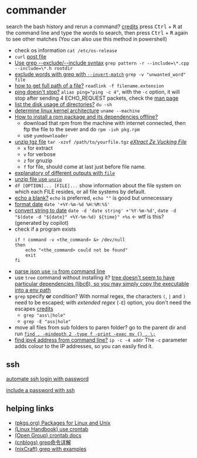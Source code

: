 # commander

search the bash history and rerun a command? [credits](https://superuser.com/a/7416) press <kbd>Ctrl</kbd> + <kbd>R</kbd> at the command line and type the words to search, then press <kbd>Ctrl</kbd> + <kbd>R</kbd> again to see other matches (You can also use this method in powershell)

- check os information `cat /etc/os-release`
- `curl` [post file](https://stackoverflow.com/questions/12667797/using-curl-to-upload-post-data-with-files)
- [Use grep --exclude/--include syntax](https://stackoverflow.com/questions/221921/use-grep-exclude-include-syntax-to-not-grep-through-certain-files) `grep pattern -r --include=\*.cpp --include=\*.h rootdir`
- [exclude words with grep with `--invert-match`](https://stackoverflow.com/questions/4538253/how-can-i-exclude-one-word-with-grep) `grep -v "unwanted_word" file`
- [how to get full path of a file?](https://stackoverflow.com/questions/5265702/how-to-get-full-path-of-a-file) `readlink -f filename.extension`
- [ping doesn't stop?](https://askubuntu.com/questions/200989/ping-for-4-times) `alias ping="ping -c 4"`, with the `-c` option, it will stop after sending 4 ECHO_REQUEST packets, check the [man page](https://man7.org/linux/man-pages/man8/ping.8.html)
- [list the disk usage of directories?](https://stackoverflow.com/questions/1019116/using-ls-to-list-directories-and-their-total-sizes) `du -sh`
- [determine linux kernel architecture](https://unix.stackexchange.com/questions/12453/how-to-determine-linux-kernel-architecture) `uname --machine`
- [How to install a rpm package and its dependencies offline?](https://stackoverflow.com/questions/50648152/how-to-install-a-rpm-package-and-its-dependencies-offline)
  - download that rpm from the machine with internet connected, then ftp the file to the sever and do `rpm -ivh pkg.rpm`
  - use `yumdownloader`
- [unzip tgz file](https://askubuntu.com/questions/499807/how-to-unzip-tgz-file-using-the-terminal) `tar -xzvf /path/to/yourfile.tgz` [_eXtract Ze Vucking File_](https://www.reddit.com/r/ProgrammerHumor/comments/whx66x/comment/ij8a3ak/?utm_source=share&utm_medium=web2x&context=3)
  - `x` for extract
  - `v` for verbose
  - `z` for gnuzip
  - `f` for file, should come at last just before file name.
- [explanatory of different outputs with `file`](https://unix.stackexchange.com/a/151035)
- [unzip file use `unzip`](https://askubuntu.com/questions/86849/how-to-unzip-a-zip-file-from-the-terminal)
- `df [OPTION]... [FILE]...` show information about the file system on which each FILE resides, or all file systems by default.
- [echo a blank?](https://stackoverflow.com/questions/37052899/what-is-the-preferred-method-to-echo-a-blank-line-in-a-shell-script) `echo` is preferred, `echo ""` is good but unnecessary
- [format date](https://stackoverflow.com/questions/1401482/yyyy-mm-dd-format-date-in-shell-script) `date '+%Y-%m-%d %H:%M:%S'`
- [convert string to date](https://stackoverflow.com/questions/11144408/convert-string-to-date-in-bash) `date -d 'date string' +'%Y-%m-%d'`, `date -d "$(date -d "${date}" +%Y-%m-%d) ${time}" +%s` <- wtf is this? (generated by copilot)
- check if a program exists
  ```shell
  if ! command -v <the_command> &> /dev/null
  then
      echo "<the_command> could not be found"
      exit
  fi
  ```
- [parse json use `jq` from command line](https://stackoverflow.com/a/1955555)
- use `tree` command without installing it? [tree doesn't seem to have particular dependencies (libc6), so you may simply copy the executable into a env path](https://superuser.com/a/190499)
- `grep` specify **or** condition? With normal regex, the characters `(`, `|` and `)` need to be escaped; with _extended regex_ (`-E`) option, you don't need the escapes [credits](https://unix.stackexchange.com/a/21765)
  - `grep "ass\|hole"`
  - `grep -E "ass|hole"`
- move all files from sub folders to paren folder? go to the parent dir and run [`find . -mindepth 2 -type f -print -exec mv {} . \;`](https://askubuntu.com/a/146643)
- [find ipv4 address from command line?](https://unix.stackexchange.com/questions/504163/easily-find-ipv4-address) `ip -c -4 addr` The `-c` parameter adds colour to the IP addresses, so you can easily find it.

## ssh

[automate ssh login with password](https://serverfault.com/questions/241588/how-to-automate-ssh-login-with-password)

[include a password with ssh](https://askubuntu.com/questions/224181/how-do-i-include-a-password-with-ssh-command-want-to-make-shell-script)

## helping links

- [\(pkgs.org\) Packages for Linux and Unix](https://pkgs.org/)
- [\(Linux Handbook\) use crontab](https://linuxhandbook.com/crontab/)
- [\(Open Group\) crontab docs](https://pubs.opengroup.org/onlinepubs/9699919799/utilities/crontab.html)
- [\(cnblogs\) grep命令详解](https://www.cnblogs.com/ggjucheng/archive/2013/01/13/2856896.html)
- [\(nixCraft\) grep with examples](https://www.cyberciti.biz/faq/grep-regular-expressions/)
